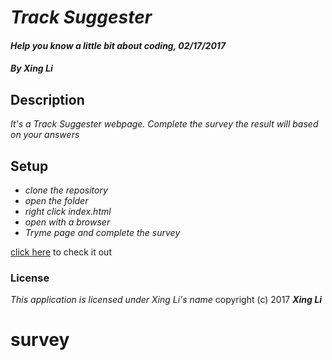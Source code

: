 # _**Track Suggester**_

#### _Help you know a little bit about coding, 02/17/2017_

#### _By Xing Li_

## Description

_It's a Track Suggester webpage. Complete the survey the result will based on your answers_

## Setup

* _clone the repository_
* _open the folder_
* _right click index.html_
* _open with a browser_
* _Tryme page and complete the survey_

[click here](https://github.com/msuli1120/all-about-code.git) to check it out

### License
*This application is licensed under Xing Li's name*
copyright (c) 2017 **_Xing Li_**
# survey

